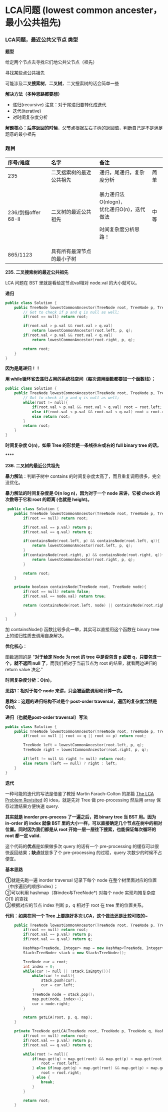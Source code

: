 # LCA问题 \(lowest common ancester，最小公共祖先\)

### LCA问题，最近公共父节点 类型

**题型**

给定两个节点去寻找它们地公共父节点（祖先）

寻找某些点公共祖先

可能涉及**二叉搜索树**，**二叉树**，二叉搜索树的话会简单一些

**解决方法（多种思路都要想）**

* 递归\(recursive\) 注意：对于尾递归要转化成迭代
* 迭代\(iterative\)
* 对时间复杂度分析

**解题核心：后序返回的时候**，父节点根据左右子树的返回值，判断自己是不是满足题意的最小祖先

### 题目

<table>
  <thead>
    <tr>
      <th style="text-align:left">&#x5E8F;&#x53F7;/&#x96BE;&#x5EA6;</th>
      <th style="text-align:left">&#x540D;&#x5B57;</th>
      <th style="text-align:left">&#x5907;&#x6CE8;</th>
      <th style="text-align:left"></th>
    </tr>
  </thead>
  <tbody>
    <tr>
      <td style="text-align:left">235</td>
      <td style="text-align:left">&#x4E8C;&#x53C9;&#x641C;&#x7D22;&#x6811;&#x7684;&#x6700;&#x8FD1;&#x516C;&#x5171;&#x7956;&#x5148;</td>
      <td
      style="text-align:left">&#x9012;&#x5F52;&#xFF0C;&#x5C3E;&#x9012;&#x5F52;&#xFF0C;&#x590D;&#x6742;&#x5EA6;&#x5206;&#x6790;</td>
        <td
        style="text-align:left">&#x7B80;&#x5355;</td>
    </tr>
    <tr>
      <td style="text-align:left">236/&#x5251;&#x6307;offer 68-II</td>
      <td style="text-align:left">&#x4E8C;&#x53C9;&#x6811;&#x7684;&#x6700;&#x8FD1;&#x516C;&#x5171;&#x7956;&#x5148;</td>
      <td
      style="text-align:left">
        <p>&#x66B4;&#x529B;&#x9012;&#x5F52;&#x6CD5;O(nlogn)&#xFF0C;
          <br />&#x4F18;&#x5316;&#x9012;&#x5F52;O(n)&#xFF0C;&#x8FED;&#x4EE3;&#x505A;&#x6CD5;</p>
        <p>&#x65F6;&#x95F4;&#x590D;&#x6742;&#x5EA6;&#x5206;&#x6790;&#x601D;&#x8DEF;&#xFF01;</p>
        </td>
        <td style="text-align:left">&#x4E2D;&#x7B49;</td>
    </tr>
    <tr>
      <td style="text-align:left">865/1123</td>
      <td style="text-align:left">&#x5177;&#x6709;&#x6240;&#x6709;&#x6700;&#x6DF1;&#x8282;&#x70B9;&#x7684;&#x6700;&#x5C0F;&#x5B50;&#x6811;</td>
      <td
      style="text-align:left"></td>
        <td style="text-align:left"></td>
    </tr>
  </tbody>
</table>

**235. 二叉搜索树的最近公共祖先**

LCA 问题在 BST 里就是看给定节点val相对 node.val 的大小就可以。

**递归**

```cpp
public class Solution {
    public TreeNode lowestCommonAncestor(TreeNode root, TreeNode p, TreeNode q) {
        // Got to check if p and q is null as well;
        if(root == null) return root;

        if(root.val > p.val && root.val > q.val) 
            return lowestCommonAncestor(root.left, p, q);
        if(root.val < p.val && root.val < q.val) 
            return lowestCommonAncestor(root.right, p, q);

        return root;
    }
}
```

**因为是尾递归！！**

**用 while循环省去递归占用的系统栈空间（每次调用函数都要加一个函数栈）；**

```cpp
public class Solution {
    public TreeNode lowestCommonAncestor(TreeNode root, TreeNode p, TreeNode q) {
        // Got to check if p and q is null as well;
        while(root != null){
            if(root.val > p.val && root.val > q.val) root = root.left;
            else if(root.val < p.val && root.val < q.val) root = root.right;
            else return root;
        }
        return root;
    }
}
```

**时间复杂度 O\(n\)，如果 Tree 的形状是一条线往左或右的 full binary tree 的话。**

\*\*\*\*

**236. 二叉树的最近公共祖先**

**暴力解法**：判断子树中 contains 的时间复杂度太高了，而且重复调用很多，完全没优化。

**暴力解法的时间复杂度是 O\(n log n\)，因为对于一个 node 来讲，它被 check 的次数等于它和 root 的距离 \(也就是 height\)。**

```cpp
 public class Solution {
    public TreeNode lowestCommonAncestor(TreeNode root, TreeNode p, TreeNode q) {
        if(root == null) return root;

        if(root.val == p.val) return p;
        if(root.val == q.val) return q;

        if(containsNode(root.left, p) && containsNode(root.left, q)){
            return lowestCommonAncestor(root.left, p, q);
        }
        if(containsNode(root.right, p) && containsNode(root.right, q)){
            return lowestCommonAncestor(root.right, p, q);
        }

        return root;
    }

    private boolean containsNode(TreeNode root, TreeNode node){
        if(root == null) return false;
        if(root.val == node.val) return true;

        return (containsNode(root.left, node) || containsNode(root.right, node));

    }
}
```

加 containsNode\(\) 函数比较多此一举，其实可以直接用这个函数在 binary tree 上的递归性质去调用自身解决。

**优化核心**：

函数返回的是 "**对于给定 Node 为 root 的 tree 中是否包含 p 或者 q，只要包含一个，就不返回 null 了**，而我们相对于当前节点为 root 的结果，就看两边递归的 return value 决定."

**时间复杂度分析：O\(n\)，**

**思路1：相对于每个 node 来讲，只会被函数调用和计算一次。**

**思路2：这题的递归结构不过是个 post-order traversal，遍历的复杂度当然是 O\(n\).**

**递归（也就是post-order traversal）写法**

```cpp
public class Solution {
    public TreeNode lowestCommonAncestor(TreeNode root, TreeNode p, TreeNode q) {
        if(root == null || root == q || root == p) return root;

        TreeNode left = lowestCommonAncestor(root.left, p, q);
        TreeNode right = lowestCommonAncestor(root.right, p, q);

        if(left != null && right != null) return root;
        else return (left == null) ? right : left;
    }
}
```

**迭代**

一种可能的迭代的写法是借鉴了教授 Martin Farach-Colton 的那篇 [The LCA Problem Revisited](http://www.ics.uci.edu/~eppstein/261/BenFar-LCA-00.pdf) 的 idea，就是先对 Tree 做 pre-processing 然后用 array 保存过渡结果方便快速 query.

**其实就是 inorder pre-process 了一遍之后，把 binary tree 当 BST 用。因为 in-order 的 index 就像 BST 里的大小一样，可以直接确定几个节点在树中的相对位置。同时因为我们都是从 root 开始一层一层往下搜索，也能保证每次循环的 root 都一定 valid.**

这个代码的**优点**是如果做多次 query 的话有一个 pre-processing 的缓存可以很快返回结果；**缺点**就是多了个 pre-processing 的过程，query 次数少的时候不占便宜。

**基本思路**

**①**就是先跑一遍 inorder traversal 记录下每个 node 在整个树里面对应的位置（中序遍历的顺序index）；  
②可以利用 hashmap（存index与TreeNode\*\) 对每个 node 实现均摊复杂度 O\(1\) 的查找  
③根据对应的节点 index 判断 p，q 相对于 root 在 tree 里的位置关系。

**代码**：**如果在同一个 Tree 上要跑好多次 LCA，这个做法还是比较可取的~**

```cpp
    public TreeNode lowestCommonAncestor(TreeNode root, TreeNode p, TreeNode q) {
        if(root == null) return root;
        if(root.val == p.val) return p;
        if(root.val == q.val) return q;

        HashMap<TreeNode, Integer> map = new HashMap<TreeNode, Integer>();
        Stack<TreeNode> stack = new Stack<TreeNode>();

        TreeNode cur = root;
        int index = 0;
        while(cur != null || !stack.isEmpty()){
            while(cur != null){
                stack.push(cur);
                cur = cur.left;
            }
            TreeNode node = stack.pop();
            map.put(node, index++);
            cur = node.right;
        }

        return getLCA(root, p, q, map);
    }

    private TreeNode getLCA(TreeNode root, TreeNode p, TreeNode q, HashMap<TreeNode, Integer> map){
        if(root == null) return root;
        if(root.val == p.val) return p;
        if(root.val == q.val) return q;

        while(root != null){
            if(map.get(q) < map.get(root) && map.get(p) < map.get(root)){
                root = root.left;
            } else if(map.get(q) > map.get(root) && map.get(p) > map.get(root)){
                root = root.right;
            } else {
                break;
            }
        }

        return root;
    }
```

